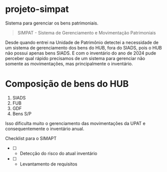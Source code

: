 # projeto-simpat

Sistema para gerenciar os bens patrimoniais.

> SIMPAT - Sistema de Gerenciamento e Movimentação Patrimoniais

Desde quando entrei na Unidade de Patrimônio detectei a necessidade de um sistema de gerenciamento dos bens do HUB, fora do SIADS, pois o HUB não possui apenas bens SIADS. E com o inventário do ano de 2024 pude perceber qual rápido precisamos de um sistema para gerenciar não somente as movimentações, mas principalmente o inventário.

# Composição de bens do HUB

1. SIADS
2. FUB
3. GDF
4. Bens S/P

Isso dificulta muito o gerenciamento das movimentações da UPAT e consequentemente o inventário anual.

Checklist para o SIMAPT

- [ ] - Detecção do risco do atual inventário
- [ ] - Levantamento de requisitos


